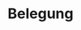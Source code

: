 <script setup>
import OccupancyViewer from './components/OccupancyViewer.vue'
</script>

# Belegung

<OccupancyViewer />
